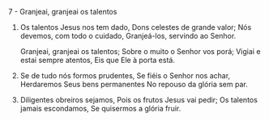 7 - Granjeai, granjeai os talentos

1. Os talentos Jesus nos tem dado,
   Dons celestes de grande valor;
   Nós devemos, com todo o cuidado,
   Granjeá-los, servindo ao Senhor.

   Granjeai, granjeai os talentos;
   Sobre o muito o Senhor vos porá;
   Vigiai e estai sempre atentos,
   Eis que Ele à porta está.

2. Se de tudo nós formos prudentes,
   Se fiéis o Senhor nos achar,
   Herdaremos Seus bens permanentes
   No repouso da glória sem par.

3. Diligentes obreiros sejamos,
   Pois os frutos Jesus vai pedir;
   Os talentos jamais escondamos,
   Se quisermos a glória fruir.
